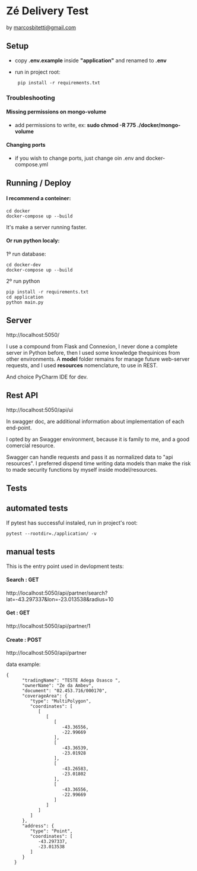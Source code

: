 # Zé Delivery Test

by marcosbitetti@gmail.com

## Setup

* copy **.env.example** inside **"application"** and renamed to **.env**

* run in project root:
    
       pip install -r requirements.txt

### **Troubleshooting**

#### Missing permissions on mongo-volume
* add permissions to write, ex: **sudo chmod -R 775 ./docker/mongo-volume**

#### Changing ports
* if you wish to change ports, just change oin .env and docker-compose.yml

## Running / Deploy

#### I recommend a conteiner:

    cd docker
    docker-compose up --build

It's make a server running faster.

#### Or run python localy:

1º run database:

    cd docker-dev
    docker-compose up --build

2º run python

    pip install -r requirements.txt
    cd application
    python main.py

## Server

http://localhost:5050/

I use a compound from Flask and Connexion, I never done a complete server in Python before, then I used some knowledge thequinices from other environments.
A **model** folder remains for manage future web-server requests, and I used **resources** nomenclature, to use in REST.

And choice PyCharm IDE for dev.

## Rest API

http://localhost:5050/api/ui

In swagger doc, are additional information about implementation of each end-point.

I opted by an Swagger environment, because it is family to me, and a good comercial resource.

Swagger can handle requests and pass it as normalized data to "api resources". I preferred dispend time writing data models than make the risk to made security functions by myself inside model/resources.


## Tests

## automated tests

If pytest has successful instaled, run in project's root:

    pytest --rootdir=./application/ -v

## manual tests

This is the entry point used in devlopment tests:

#### Search : GET
http://localhost:5050/api/partner/search?lat=-43.297337&lon=-23.013538&radius=10

#### Get : GET
http://localhost:5050/api/partner/1

#### Create : POST
http://localhost:5050/api/partner

data example:

    {
          "tradingName": "TESTE Adega Osasco ",
          "ownerName": "Ze da Ambev",
          "document": "02.453.716/000170",
          "coverageArea": {
             "type": "MultiPolygon",
             "coordinates": [
                [
                   [
                      [
                         -43.36556,
                         -22.99669
                      ],
                      [
                         -43.36539,
                         -23.01928
                      ],
                      [
                         -43.26583,
                         -23.01802
                      ],
                      [
                         -43.36556,
                         -22.99669
                      ]
                   ]
                ]
             ]
          },
          "address": {
             "type": "Point",
             "coordinates": [
                -43.297337,
                -23.013538
             ]
          }
       }
